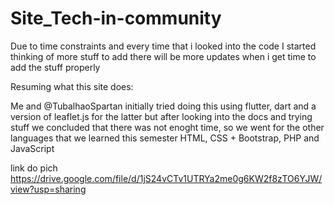 # Site_Tech-in-community
 
 Due to time constraints and every time that i looked into the code I started thinking of more stuff to add there will be more updates when i get time to add the stuff properly
 
 Resuming what this site does:
 
 Me and @TubalhaoSpartan initially  tried doing this using flutter, dart and a version of leaflet.js for the latter but after looking into the docs and trying stuff we concluded that there was not enoght time, so we went for the other languages that we learned this semester HTML, CSS + Bootstrap, PHP and JavaScript
 
 
link do pich https://drive.google.com/file/d/1jS24vCTv1UTRYa2me0g6KW2f8zTO6YJW/view?usp=sharing
